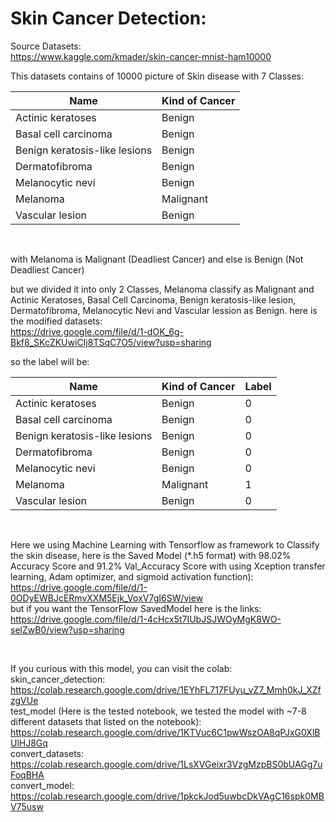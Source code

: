 # Skin Cancer Detection:

  Source Datasets: <br>
  https://www.kaggle.com/kmader/skin-cancer-mnist-ham10000
  <br>
 
  This datasets contains of 10000 picture of Skin disease with 7 Classes:

  | Name | Kind of Cancer |
  |------------|------|
  | Actinic keratoses | Benign |
  | Basal cell carcinoma | Benign |
  | Benign keratosis-like lesions| Benign |
  | Dermatofibroma | Benign |
  | Melanocytic nevi | Benign |
  | Melanoma | Malignant | 
  | Vascular lesion | Benign |

  <br>
 
  with Melanoma is Malignant (Deadliest Cancer) and else is Benign (Not Deadliest Cancer)

  but we divided it into only 2 Classes, Melanoma classify as Malignant and Actinic Keratoses, Basal Cell Carcinoma, Benign keratosis-like lesion, Dermatofibroma, Melanocytic Nevi and Vascular lession as Benign. here is the modified datasets: <br> https://drive.google.com/file/d/1-dOK_6g-Bkf8_SKcZKUwiCIj8TSqC7O5/view?usp=sharing <br>

  so the label will be:<br>

  | Name | Kind of Cancer | Label |
  |------------|------|------|
  | Actinic keratoses | Benign | 0 |
  | Basal cell carcinoma | Benign | 0 |
  | Benign keratosis-like lesions| Benign | 0 |
  | Dermatofibroma | Benign | 0 |
  | Melanocytic nevi | Benign | 0 |
  | Melanoma | Malignant | 1 |
  | Vascular lesion | Benign | 0|

  <br>
  
  Here we using Machine Learning with Tensorflow as framework to Classify the skin disease, here is the Saved Model (*.h5 format) with 98.02% Accuracy Score and 91.2% Val_Accuracy Score with using Xception transfer learning, Adam optimizer, and sigmoid activation function): <br> https://drive.google.com/file/d/1-0ODyEWBJcERmvXXM5Ejk_VoxV7gI6SW/view <br> but if you want the TensorFlow SavedModel here is the links: <br> https://drive.google.com/file/d/1-4cHcx5t7IUbJSJWOyMgK8WO-selZwB0/view?usp=sharing

<br>

  If you curious with this model, you can visit the colab: <br>
  skin_cancer_detection: <br> https://colab.research.google.com/drive/1EYhFL717FUyu_vZ7_Mmh0kJ_XZfzgVUe <br>
  test_model (Here is the tested notebook, we tested the model with ~7-8 different datasets that listed on the notebook): <br> https://colab.research.google.com/drive/1KTVuc6C1pwWszOA8qPJxG0XlBUlHJ8Gq <br>
  convert_datasets: <br> https://colab.research.google.com/drive/1LsXVGeixr3VzgMzpBS0bUAGg7uFoqBHA <br>
  convert_model: <br> https://colab.research.google.com/drive/1pkckJod5uwbcDkVAgC16spk0MBV75usw
